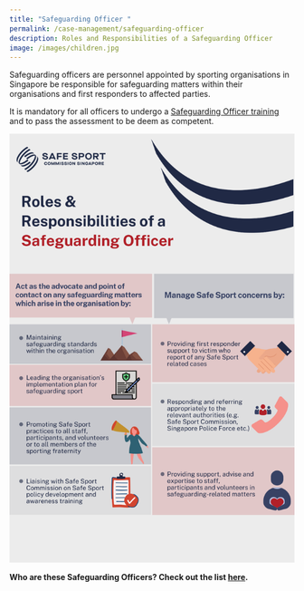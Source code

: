 ```yaml
---
title: "Safeguarding Officer "
permalink: /case-management/safeguarding-officer
description: Roles and Responsibilities of a Safeguarding Officer
image: /images/children.jpg
---
```

Safeguarding officers are personnel appointed by sporting organisations in Singapore be responsible for safeguarding matters within their organisations and first responders to affected parties.

It is mandatory for all officers to undergo a [Safeguarding Officer training](/training-and-education/so-training) and to pass the assessment to be deem as competent. 

![Alt text for image on Isomer site](/images/Safeguarding%20roles_high_res.png)


**Who are these Safeguarding Officers? Check out the list [here](/files/List%20of%20Safeguarding%20Officers%20Updated%20as%20of%208%20Nov%2021.pdf).**